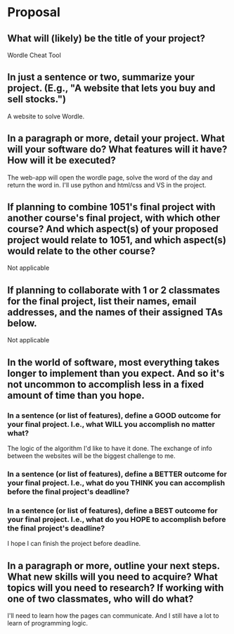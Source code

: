 # Proposal

## What will (likely) be the title of your project?

Wordle Cheat Tool

## In just a sentence or two, summarize your project. (E.g., "A website that lets you buy and sell stocks.")

A website to solve Wordle. 

## In a paragraph or more, detail your project. What will your software do? What features will it have? How will it be executed?

The web-app will open the wordle page, solve the word of the day and return the word in. I'll use python and html/css and VS in the project. 

## If planning to combine 1051's final project with another course's final project, with which other course? And which aspect(s) of your proposed project would relate to 1051, and which aspect(s) would relate to the other course?

Not applicable

## If planning to collaborate with 1 or 2 classmates for the final project, list their names, email addresses, and the names of their assigned TAs below.

Not applicable

## In the world of software, most everything takes longer to implement than you expect. And so it's not uncommon to accomplish less in a fixed amount of time than you hope.

### In a sentence (or list of features), define a GOOD outcome for your final project. I.e., what WILL you accomplish no matter what?

The logic of the algorithm I'd like to have it done.
The exchange of info between the websites will be the biggest challenge to me. 

### In a sentence (or list of features), define a BETTER outcome for your final project. I.e., what do you THINK you can accomplish before the final project's deadline?



### In a sentence (or list of features), define a BEST outcome for your final project. I.e., what do you HOPE to accomplish before the final project's deadline?

I hope I can finish the project before deadline. 

## In a paragraph or more, outline your next steps. What new skills will you need to acquire? What topics will you need to research? If working with one of two classmates, who will do what?

I'll need to learn how the pages can communicate. And I still have a lot to learn of programming logic. 

